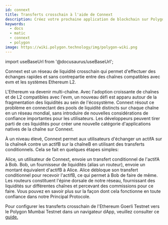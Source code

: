 ```yaml
---
id: connext
title: Transferts crosschain à l'aide de Connext
description: Créez votre prochaine application de blockchain sur Polygon.
keywords:
  - docs
  - matic
  - connext
  - polygon
image: https://wiki.polygon.technology/img/polygon-wiki.png
---
```

import useBaseUrl from '@docusaurus/useBaseUrl';

Connext est un réseau de liquidité crosschain qui permet d'effectuer des échanges rapides et sans contrepartie entre des chaînes compatibles avec evm et les systèmes Ethereum L2.

L'Ethereum va devenir multi-chaîne. Avec l'adoption croissante de chaînes et de L2 compatibles avec l'evm, un nouveau défi est apparu autour de la fragmentation des liquidités au sein de l'écosystème. Connext résout ce problème en connectant des pools de liquidité distincts sur chaque chaîne en un réseau mondial, sans introduire de nouvelles considérations de confiance importantes pour les utilisateurs. Les développeurs peuvent tirer parti de ces liquidités pour créer une nouvelle catégorie d'applications natives de la chaîne sur Connext.

 À un niveau élevé, Connext permet aux utilisateurs d'échanger un actifA sur la chaîneA contre un actifB sur la chaîneB en utilisant des transferts conditionnels. Cela se fait en quelques étapes simples:

Alice, un utilisateur de Connext, envoie un transfert conditionnel de l'actifA à Bob. Bob, un fournisseur de liquidités (alias un routeur), envoie un montant équivalent d'actifB à Alice. Alice débloque son transfert conditionnel pour recevoir l'actifB, ce qui permet à Bob de faire de même. Les routeurs constituent l'épine dorsale de notre réseau, fournissant des liquidités sur différentes chaînes et percevant des commissions pour ce faire. Vous pouvez en savoir plus sur la façon dont cela fonctionne en toute confiance dans notre Principal Protocole.

Pour configurer les transferts crosschain de l'Ethereum Goerli Testnet vers le Polygon Mumbai Testnet dans un navigateur dApp, veuillez consulter ce g[uide.](https://docs.connext.network/quickstart-polygon-matic-integration)
